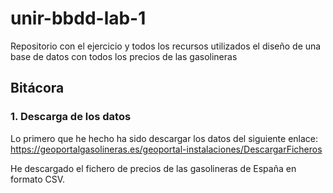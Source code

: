 # unir-bbdd-lab-1
Repositorio con el ejercicio y todos los recursos utilizados el diseño de una base de datos con todos los precios de las gasolineras

## Bitácora
### 1. Descarga de los datos
Lo primero que he hecho ha sido descargar los datos del siguiente enlace:
https://geoportalgasolineras.es/geoportal-instalaciones/DescargarFicheros

He descargado el fichero de precios de las gasolineras de España en formato CSV.
